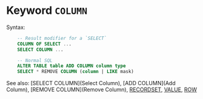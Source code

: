 # Keyword `COLUMN`



Syntax:
```sql
    -- Result modifier for a `SELECT`  
    COLUMN OF SELECT ...
    SELECT COLUMN ...

    -- Normal SQL
    ALTER TABLE table ADD COLUMN column type
    SELECT * REMOVE COLUMN (column | LIKE mask)
```



See also: [SELECT COLUMN](Select Column), [ADD COLUMN](Add Column), [REMOVE COLUMN](Remove Column), [RECORDSET](Recordset), [VALUE](Value), [ROW](Row)